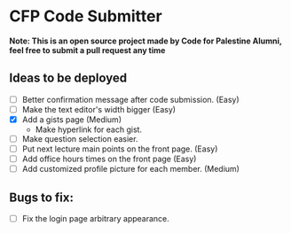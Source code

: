 # CFP Code Submitter
**Note: This is an open source project made by Code for Palestine Alumni, feel free to submit a pull request any time**  

## Ideas to be deployed
- [ ] Better confirmation message after code submission. (Easy)
- [ ] Make the text editor's width bigger (Easy)
- [x] Add a gists page (Medium)
    - Make hyperlink for each gist.
- [ ] Make question selection easier.
- [ ] Put next lecture main points on the front page. (Easy)
- [ ] Add office hours times on the front page (Easy)
- [ ] Add customized profile picture for each member. (Medium)

## Bugs to fix:
- [ ] Fix the login page arbitrary appearance.
